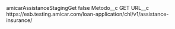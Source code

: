 <?xml version="1.0" encoding="UTF-8"?>
<CustomMetadata xmlns="http://soap.sforce.com/2006/04/metadata" xmlns:xsi="http://www.w3.org/2001/XMLSchema-instance" xmlns:xsd="http://www.w3.org/2001/XMLSchema">
    <label>amicarAssistanceStagingGet</label>
    <protected>false</protected>
    <values>
        <field>Metodo__c</field>
        <value xsi:type="xsd:string">GET</value>
    </values>
    <values>
        <field>URL__c</field>
        <value xsi:type="xsd:string">https://esb.testing.amicar.com/loan-application/chl/v1/assistance-insurance/</value>
    </values>
</CustomMetadata>
